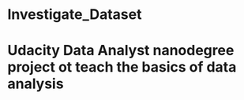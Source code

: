 # Investigate_Dataset
# Udacity Data Analyst nanodegree project ot teach the basics of data analysis
